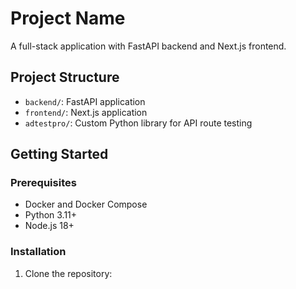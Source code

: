 # Project Name

A full-stack application with FastAPI backend and Next.js frontend.

## Project Structure

- `backend/`: FastAPI application
- `frontend/`: Next.js application
- `adtestpro/`: Custom Python library for API route testing

## Getting Started

### Prerequisites

- Docker and Docker Compose
- Python 3.11+
- Node.js 18+

### Installation

1. Clone the repository: 